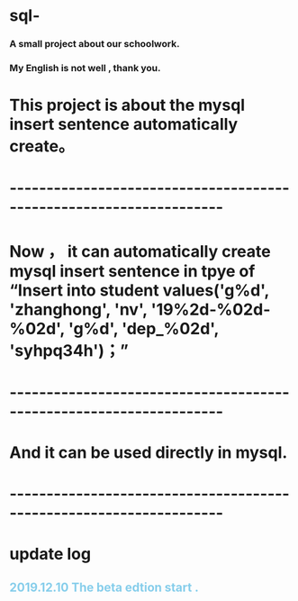 # sql-
### A small project about our schoolwork.
### My English is not well , thank you.
# This project is about the mysql insert sentence automatically create。

# -------------------------------------------------------------------
# Now ， it can automatically create mysql insert sentence in tpye of “Insert into student values('g%d', 'zhanghong', 'nv', '19%2d-%02d-%02d', 'g%d', 'dep_%02d', 'syhpq34h')；”

# -------------------------------------------------------------------
# And it can be used directly in mysql.
# -------------------------------------------------------------------
# update log
## <font color=#87CEEB>2019.12.10 The beta edtion start .</font>

